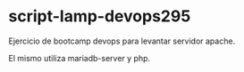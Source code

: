 # script-lamp-devops295

Ejercicio de bootcamp devops para levantar servidor apache.

El mismo utiliza mariadb-server y php.
